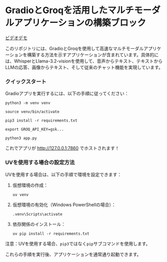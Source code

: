 
# GradioとGroqを活用したマルチモーダルアプリケーションの構築ブロック

[ビデオデモ](https://github.com/user-attachments/assets/0ab0f71a-4b0a-4d58-ae79-02573aa8a21d)

このリポジトリには、GradioとGroqを使用して高速なマルチモーダルアプリケーションを構築する方法を示すアプリケーションが含まれています。具体的には、WhisperとLlama-3.2-visionを使用して、音声からテキスト、テキストからLLMの応答、画像からテキスト、そして従来のチャット機能を実現しています。

### クイックスタート

Gradioアプリを実行するには、以下の手順に従ってください：

~~~
python3 -m venv venv
~~~

~~~
source venv/bin/activate
~~~

~~~
pip3 install -r requirements.txt
~~~

~~~
export GROQ_API_KEY=gsk...
~~~

~~~
python3 app.py
~~~

これでアプリが http://127.0.0.1:7860 でホストされます！

### UVを使用する場合の設定方法

UVを使用する場合は、以下の手順で環境を設定できます：

1. 仮想環境の作成：
   ```
   uv venv
   ```

2. 仮想環境の有効化（Windows PowerShellの場合）：
   ```
   .venv\Scripts\activate
   ```

3. 依存関係のインストール：
   ```
   uv pip install -r requirements.txt
   ```

注意：UVを使用する場合、`pip3`ではなく`pip`サブコマンドを使用します。

これらの手順を実行後、アプリケーションを通常通り起動できます。
